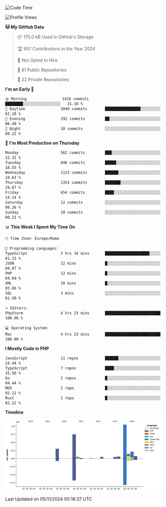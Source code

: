 <!--START_SECTION:waka-->
![Code Time](http://img.shields.io/badge/Code%20Time-5%2C414%20hrs%2057%20mins-blue)

![Profile Views](http://img.shields.io/badge/Profile%20Views-0-blue)

**🐱 My GitHub Data** 

> 📦 175.0 kB Used in GitHub's Storage 
 > 
> 🏆 957 Contributions in the Year 2024
 > 
> 🚫 Not Opted to Hire
 > 
> 📜 61 Public Repositories 
 > 
> 🔑 22 Private Repositories 
 > 
**I'm an Early 🐤** 

```text
🌞 Morning                1418 commits        ████████░░░░░░░░░░░░░░░░░   31.10 % 
🌆 Daytime                2840 commits        ████████████████░░░░░░░░░   62.28 % 
🌃 Evening                292 commits         ██░░░░░░░░░░░░░░░░░░░░░░░   06.40 % 
🌙 Night                  10 commits          ░░░░░░░░░░░░░░░░░░░░░░░░░   00.22 % 
```
📅 **I'm Most Productive on Thursday** 

```text
Monday                   562 commits         ███░░░░░░░░░░░░░░░░░░░░░░   12.32 % 
Tuesday                  846 commits         █████░░░░░░░░░░░░░░░░░░░░   18.55 % 
Wednesday                1123 commits        ██████░░░░░░░░░░░░░░░░░░░   24.63 % 
Thursday                 1353 commits        ███████░░░░░░░░░░░░░░░░░░   29.67 % 
Friday                   654 commits         ████░░░░░░░░░░░░░░░░░░░░░   14.34 % 
Saturday                 12 commits          ░░░░░░░░░░░░░░░░░░░░░░░░░   00.26 % 
Sunday                   10 commits          ░░░░░░░░░░░░░░░░░░░░░░░░░   00.22 % 
```


📊 **This Week I Spent My Time On** 

```text
🕑︎ Time Zone: Europe/Rome

💬 Programming Languages: 
TypeScript               3 hrs 34 mins       ████████████████████░░░░░   81.33 % 
JSON                     12 mins             █░░░░░░░░░░░░░░░░░░░░░░░░   04.87 % 
PHP                      12 mins             █░░░░░░░░░░░░░░░░░░░░░░░░   04.69 % 
XML                      10 mins             █░░░░░░░░░░░░░░░░░░░░░░░░   03.86 % 
SQL                      3 mins              ░░░░░░░░░░░░░░░░░░░░░░░░░   01.50 % 

🔥 Editors: 
PhpStorm                 4 hrs 23 mins       █████████████████████████   100.00 % 

💻 Operating System: 
Mac                      4 hrs 23 mins       █████████████████████████   100.00 % 
```

**I Mostly Code in PHP** 

```text
JavaScript               11 repos            ██████░░░░░░░░░░░░░░░░░░░   24.44 % 
TypeScript               7 repos             ████░░░░░░░░░░░░░░░░░░░░░   15.56 % 
Go                       2 repos             █░░░░░░░░░░░░░░░░░░░░░░░░   04.44 % 
MDX                      1 repo              █░░░░░░░░░░░░░░░░░░░░░░░░   02.22 % 
Rust                     1 repo              █░░░░░░░░░░░░░░░░░░░░░░░░   02.22 % 
```



**Timeline**

![Lines of Code chart](https://raw.githubusercontent.com/frnwtr/frnwtr/main/assets/bar_graph.png)


 Last Updated on 05/11/2024 00:16:37 UTC
<!--END_SECTION:waka-->
